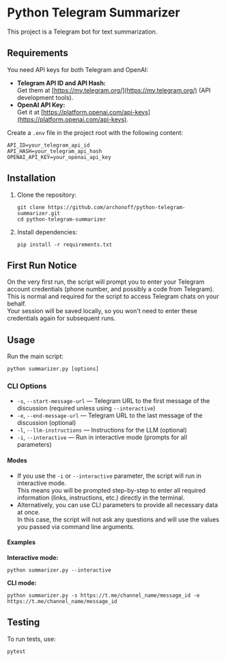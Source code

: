 # Python Telegram Summarizer

This project is a Telegram bot for text summarization.

## Requirements

You need API keys for both Telegram and OpenAI:

- **Telegram API ID and API Hash:**  
  Get them at [https://my.telegram.org/](https://my.telegram.org/) (API development tools).
- **OpenAI API Key:**  
  Get it at [https://platform.openai.com/api-keys](https://platform.openai.com/api-keys).

Create a `.env` file in the project root with the following content:
```
API_ID=your_telegram_api_id
API_HASH=your_telegram_api_hash
OPENAI_API_KEY=your_openai_api_key
```

## Installation

1. Clone the repository:
   ```
   git clone https://github.com/archonoff/python-telegram-summarizer.git
   cd python-telegram-summarizer
   ```

2. Install dependencies:
   ```
   pip install -r requirements.txt
   ```

## First Run Notice

On the very first run, the script will prompt you to enter your Telegram account credentials (phone number, and possibly a code from Telegram).  
This is normal and required for the script to access Telegram chats on your behalf.  
Your session will be saved locally, so you won't need to enter these credentials again for subsequent runs.

## Usage

Run the main script:
```
python summarizer.py [options]
```

### CLI Options

- `-s`, `--start-message-url` — Telegram URL to the first message of the discussion (required unless using `--interactive`)
- `-e`, `--end-message-url` — Telegram URL to the last message of the discussion (optional)
- `-l`, `--llm-instructions` — Instructions for the LLM (optional)
- `-i`, `--interactive` — Run in interactive mode (prompts for all parameters)

#### Modes

- If you use the `-i` or `--interactive` parameter, the script will run in interactive mode.  
  This means you will be prompted step-by-step to enter all required information (links, instructions, etc.) directly in the terminal.
- Alternatively, you can use CLI parameters to provide all necessary data at once.  
  In this case, the script will not ask any questions and will use the values you passed via command line arguments.

#### Examples

**Interactive mode:**
```
python summarizer.py --interactive
```

**CLI mode:**
```
python summarizer.py -s https://t.me/channel_name/message_id -e https://t.me/channel_name/message_id
```

## Testing

To run tests, use:
```
pytest
```

